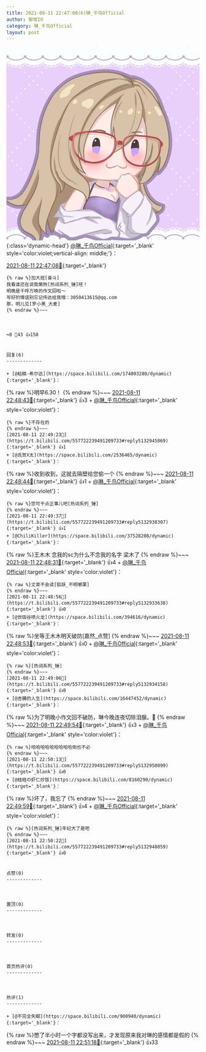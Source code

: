 ```yaml
---
title: 2021-08-11 22:47:08(6)琳_千鸟Official
author: 御坂IO
category: 琳_千鸟Official
layout: post
---
```


![img](/images/c0a88f85ebd0d056f37b114e0748e69556c8b488.jpg){:class='dynamic-head'}
[@琳_千鸟Official](https://space.bilibili.com/1620923329/dynamic){:target='_blank' style='color:violet;vertical-align: middle;'}：

[2021-08-11 22:47:08🔗](https://t.bilibili.com/557722239491209733){:target='_blank'}

~~~
{% raw %}加大班[奋斗]
我看谁还在说我懒狗[热词系列_锤]呸！
明晚是千呼万唤的作文回啦～
写好的情谊别忘记传达给我哦：3050413615@qq.com
那，明儿见[罗小黑_大麦]
{% endraw %}~~~



↪️0 💬43 👍158


回复(6)
-------------

+ [@粘糕-希尔达](https://space.bilibili.com/174003280/dynamic){:target='_blank'}：
~~~
{% raw %}明早6.30！
{% endraw %}~~~
[2021-08-11 22:48:43🔗](https://t.bilibili.com/557722239491209733#reply5132932957){:target='_blank'} 👍3
    + [@琳_千鸟Official](https://space.bilibili.com/1620923329/dynamic){:target='_blank' style='color:violet'}：
~~~
{% raw %}不存在的
{% endraw %}~~~
[2021-08-11 22:49:23🔗](https://t.bilibili.com/557722239491209733#reply5132945069){:target='_blank'} 👍1
+ [@氏贺X太](https://space.bilibili.com/2536465/dynamic){:target='_blank'}：
~~~
{% raw %}收到收到，这就去隔壁给您偷一个
{% endraw %}~~~
[2021-08-11 22:48:44🔗](https://t.bilibili.com/557722239491209733#reply5132933011){:target='_blank'} 👍1
    + [@琳_千鸟Official](https://space.bilibili.com/1620923329/dynamic){:target='_blank' style='color:violet'}：
~~~
{% raw %}您可干点正事儿吧[热词系列_锤]
{% endraw %}~~~
[2021-08-11 22:49:37🔗](https://t.bilibili.com/557722239491209733#reply5132938307){:target='_blank'} 👍1
+ [@ChiliKiller](https://space.bilibili.com/37528208/dynamic){:target='_blank'}：
~~~
{% raw %}王木木 念我的sc为什么不念我的名字 梁木了
{% endraw %}~~~
[2021-08-11 22:48:31🔗](https://t.bilibili.com/557722239491209733#reply5132935087){:target='_blank'} 👍4
    + [@琳_千鸟Official](https://space.bilibili.com/1620923329/dynamic){:target='_blank' style='color:violet'}：
~~~
{% raw %}丈育不会读[狐妖_不明嚼栗]
{% endraw %}~~~
[2021-08-11 22:48:56🔗](https://t.bilibili.com/557722239491209733#reply5132933638){:target='_blank'} 👍0
+ [@世田谷喷火龙](https://space.bilibili.com/394616/dynamic){:target='_blank'}：
~~~
{% raw %}坐等王木木明天破防[嘉然_点赞]
{% endraw %}~~~
[2021-08-11 22:48:53🔗](https://t.bilibili.com/557722239491209733#reply5132936145){:target='_blank'} 👍0
    + [@琳_千鸟Official](https://space.bilibili.com/1620923329/dynamic){:target='_blank' style='color:violet'}：
~~~
{% raw %}[热词系列_锤]
{% endraw %}~~~
[2021-08-11 22:49:06🔗](https://t.bilibili.com/557722239491209733#reply5132934158){:target='_blank'} 👍0
+ [@杏脯的人生](https://space.bilibili.com/16447452/dynamic){:target='_blank'}：
~~~
{% raw %}为了明晚小作文回不破防，琳今晚连夜切除泪腺。🥰
{% endraw %}~~~
[2021-08-11 22:49:54🔗](https://t.bilibili.com/557722239491209733#reply5132944064){:target='_blank'} 👍3
    + [@琳_千鸟Official](https://space.bilibili.com/1620923329/dynamic){:target='_blank' style='color:violet'}：
~~~
{% raw %}哈哈哈哈哈哈哈哈哈倒也不必
{% endraw %}~~~
[2021-08-11 22:50:13🔗](https://t.bilibili.com/557722239491209733#reply5132950099){:target='_blank'} 👍0
+ [@蛙蛙の虾仁炒饭](https://space.bilibili.com/8160290/dynamic){:target='_blank'}：
~~~
{% raw %}坏了，我忘了
{% endraw %}~~~
[2021-08-11 22:49:59🔗](https://t.bilibili.com/557722239491209733#reply5132946964){:target='_blank'} 👍4
    + [@琳_千鸟Official](https://space.bilibili.com/1620923329/dynamic){:target='_blank' style='color:violet'}：
~~~
{% raw %}[热词系列_锤]年纪大了是吧
{% endraw %}~~~
[2021-08-11 22:50:22🔗](https://t.bilibili.com/557722239491209733#reply5132948059){:target='_blank'} 👍0


点赞(0)
-------------



置顶(0)
-------------



转发(0)
-------------



首页热评(0)
-------------



热评(1)
-------------

+ [@不完全失眠](https://space.bilibili.com/900940/dynamic){:target='_blank'}：
~~~
{% raw %}憋了半小时一个字都没写出来，才发现原来我对琳的感情都是假的
{% endraw %}~~~
[2021-08-11 22:51:18🔗](https://t.bilibili.com/557722239491209733#reply5132958189){:target='_blank'} 👍33


